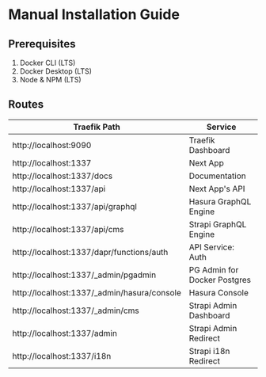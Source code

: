 # Manual Installation Guide

## Prerequisites

1. Docker CLI (LTS)
2. Docker Desktop (LTS)
3. Node & NPM (LTS)

## Routes

| Traefik Path | Service |
| ---      | ---      |
| http://localhost:9090   | Traefik Dashboard   |
| http://localhost:1337   | Next App   |
| http://localhost:1337/docs   | Documentation   |
| http://localhost:1337/api   | Next App's API   |
| http://localhost:1337/api/graphql   | Hasura GraphQL Engine   |
| http://localhost:1337/api/cms   | Strapi GraphQL Engine   |
| http://localhost:1337/dapr/functions/auth   | API Service: Auth   |
| http://localhost:1337/_admin/pgadmin   | PG Admin for Docker Postgres   |
| http://localhost:1337/_admin/hasura/console   | Hasura Console   |
| http://localhost:1337/_admin/cms   | Strapi Admin Dashboard   |
| http://localhost:1337/admin   | Strapi Admin Redirect   |
| http://localhost:1337/i18n   | Strapi i18n Redirect   |
